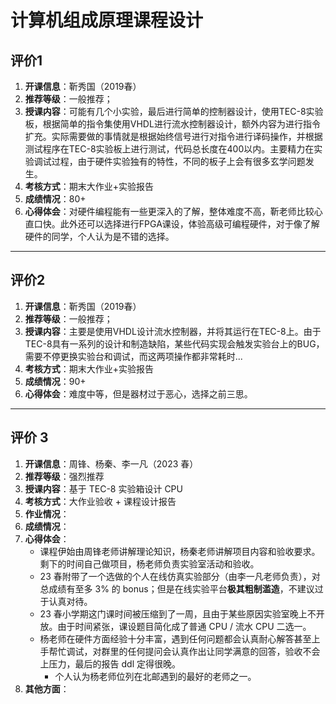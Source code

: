 # 计算机组成原理课程设计

## 评价1

1. **开课信息**：靳秀国（2019春）
2. **推荐等级**：一般推荐；
3. **授课内容**：可能有几个小实验，最后进行简单的控制器设计，使用TEC-8实验板，根据简单的指令集使用VHDL进行流水控制器设计，额外内容为进行指令扩充。实际需要做的事情就是根据始终信号进行对指令进行译码操作，并根据测试程序在TEC-8实验板上进行测试，代码总长度在400以内。主要精力在实验调试过程，由于硬件实验独有的特性，不同的板子上会有很多玄学问题发生。
4. **考核方式**：期末大作业+实验报告
5. **成绩情况**：80+
7. **心得体会**：对硬件编程能有一些更深入的了解，整体难度不高，靳老师比较心直口快。此外还可以选择进行FPGA课设，体验高级可编程硬件，对于像了解硬件的同学，个人认为是不错的选择。

---

## 评价2

1. **开课信息**：靳秀国（2019春）
2. **推荐等级**：一般推荐；
3. **授课内容**：主要是使用VHDL设计流水控制器，并将其运行在TEC-8上。由于TEC-8具有一系列的设计和制造缺陷，某些代码实现会触发实验台上的BUG，需要不停更换实验台和调试，而这两项操作都非常耗时...
4. **考核方式**：期末大作业+实验报告
5. **成绩情况**：90+
7. **心得体会**：难度中等，但是器材过于恶心，选择之前三思。

---

## 评价 3

1. **开课信息**：周锋、杨秦、李一凡（2023 春）
2. **推荐等级**：强烈推荐
3. **授课内容**：基于 TEC-8 实验箱设计 CPU
4. **考核方式**：大作业验收 + 课程设计报告
5. **作业情况**：
6. **成绩情况**：
7. **心得体会**：
   - 课程伊始由周锋老师讲解理论知识，杨秦老师讲解项目内容和验收要求。剩下的时间自己做项目，杨老师负责实验室活动和验收。
   - 23 春附带了一个选做的个人在线仿真实验部分（由李一凡老师负责），对总成绩有至多 3\% 的 bonus；但是在线实验平台**极其粗制滥造**，不建议过于认真对待。
   - 23 春小学期这门课时间被压缩到了一周，且由于某些原因实验室晚上不开放。由于时间紧张，课设题目简化成了普通 CPU / 流水 CPU 二选一。
   - 杨老师在硬件方面经验十分丰富，遇到任何问题都会认真耐心解答甚至上手帮忙调试，对群里的任何提问会认真作出让同学满意的回答，验收不会上压力，最后的报告 ddl 定得很晚。
      - 个人认为杨老师位列在北邮遇到的最好的老师之一。
8. **其他方面**：

